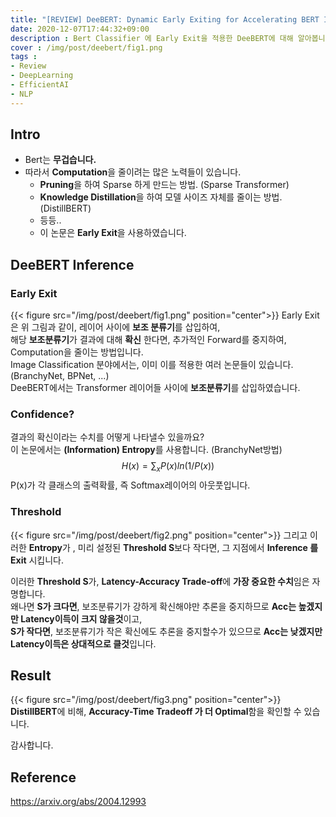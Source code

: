 ```yaml
---
title: "[REVIEW] DeeBERT: Dynamic Early Exiting for Accelerating BERT Inference"
date: 2020-12-07T17:44:32+09:00
description : Bert Classifier 에 Early Exit을 적용한 DeeBERT에 대해 알아봅니다.
cover : /img/post/deebert/fig1.png
tags :
- Review
- DeepLearning
- EfficientAI
- NLP
---
```


## Intro
- Bert는 **무겁습니다.**
- 따라서 **Computation**을 줄이려는 많은 노력들이 있습니다.
    - **Pruning**을 하여 Sparse 하게 만드는 방법. (Sparse Transformer)
    - **Knowledge Distillation**을 하여 모델 사이즈 자체를 줄이는 방법.(DistillBERT)
    - 등등..
    - 이 논문은 **Early Exit**을 사용하였습니다.

## DeeBERT Inference
### Early Exit
{{< figure src="/img/post/deebert/fig1.png" position="center">}}
Early Exit은 위 그림과 같이, 레이어 사이에 **보조 분류기**를 삽입하여,  
해당 **보조분류기**가 결과에 대해 **확신** 한다면, 추가적인 Forward를 중지하여, Computation을 줄이는 방법입니다.  
Image Classification 분야에서는, 이미 이를 적용한 여러 논문들이 있습니다.(BranchyNet, BPNet, ...)  
DeeBERT에서는 Transformer 레이어들 사이에 **보조분류기**를 삽입하였습니다.

### Confidence?
결과의 확신이라는 수치를 어떻게 나타낼수 있을까요?  
이 논문에서는 **(Information) Entropy**를 사용합니다. (BranchyNet방법)
$$H(x)=\sum_{x}P(x)ln(1/P(x))$$
P(x)가 각 클래스의 출력확률, 즉 Softmax레이어의 아웃풋입니다.

### Threshold
{{< figure src="/img/post/deebert/fig2.png" position="center">}}
그리고 이러한 **Entropy**가 , 미리 설정된 **Threshold S**보다 작다면, 그 지점에서 **Inference 를 Exit** 시킵니다.  

이러한 **Threshold S**가, **Latency-Accuracy Trade-off**에 **가장 중요한 수치**임은 자명합니다.  
왜나면 **S가 크다면**, 보조분류기가 강하게 확신해야만 추론을 중지하므로 **Acc는 높겠지만 Latency이득이 크지 않을것**이고,  
**S가 작다면**, 보조분류기가 작은 확신에도 추론을 중지할수가 있으므로 **Acc는 낮겠지만 Latency이득은 상대적으로 클것**입니다.  

## Result
{{< figure src="/img/post/deebert/fig3.png" position="center">}}
**DistillBERT**에 비해, **Accuracy-Time Tradeoff 가 더 Optimal**함을 확인할 수 있습니다.

감사합니다.

## Reference
https://arxiv.org/abs/2004.12993